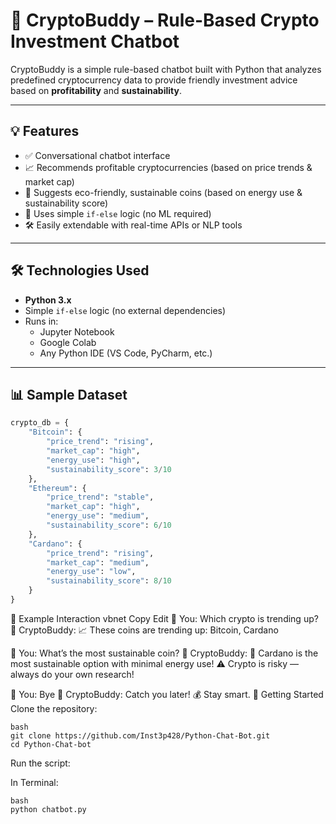 # 🤖 CryptoBuddy – Rule-Based Crypto Investment Chatbot

CryptoBuddy is a simple rule-based chatbot built with Python that analyzes predefined cryptocurrency data to provide friendly investment advice based on **profitability** and **sustainability**.

---

## 💡 Features

- ✅ Conversational chatbot interface
- 📈 Recommends profitable cryptocurrencies (based on price trends & market cap)
- 🌱 Suggests eco-friendly, sustainable coins (based on energy use & sustainability score)
- 🧠 Uses simple `if-else` logic (no ML required)
- 🛠️ Easily extendable with real-time APIs or NLP tools

---

## 🛠️ Technologies Used

- **Python 3.x**
- Simple `if-else` logic (no external dependencies)
- Runs in:
  - Jupyter Notebook
  - Google Colab
  - Any Python IDE (VS Code, PyCharm, etc.)

---

## 📊 Sample Dataset

```python
crypto_db = {
    "Bitcoin": {
        "price_trend": "rising",
        "market_cap": "high",
        "energy_use": "high",
        "sustainability_score": 3/10
    },
    "Ethereum": {
        "price_trend": "stable",
        "market_cap": "high",
        "energy_use": "medium",
        "sustainability_score": 6/10
    },
    "Cardano": {
        "price_trend": "rising",
        "market_cap": "medium",
        "energy_use": "low",
        "sustainability_score": 8/10
    }
}
```
💬 Example Interaction
vbnet
Copy
Edit
👤 You: Which crypto is trending up?
🤖 CryptoBuddy: 📈 These coins are trending up: Bitcoin, Cardano

👤 You: What’s the most sustainable coin?
🤖 CryptoBuddy: 🌱 Cardano is the most sustainable option with minimal energy use!
⚠️ Crypto is risky — always do your own research!

👤 You: Bye
🤖 CryptoBuddy: Catch you later! 💰 Stay smart.
🚀 Getting Started
Clone the repository:
```
bash
git clone https://github.com/Inst3p428/Python-Chat-Bot.git
cd Python-Chat-bot
```
Run the script:

In Terminal:
```
bash
python chatbot.py
```

